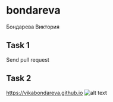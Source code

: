 # bondareva
Бондарева Виктория
## Task 1
Send pull request
## Task 2
https://vikabondareva.github.io
![alt text](https://github.com/VikaBondareva/bondareva/blob/master/task2%20(BEM%2C%20Adaptation)/screenshots/EA23iPIktyg.jpg)
